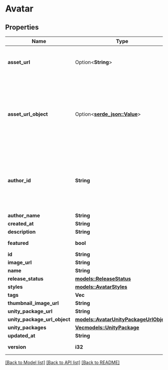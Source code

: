 # Avatar

## Properties

Name | Type | Description | Notes
------------ | ------------- | ------------- | -------------
**asset_url** | Option<**String**> | Not present from general serach `/avatars`, only on specific requests `/avatars/{avatarId}`. | [optional]
**asset_url_object** | Option<[**serde_json::Value**](.md)> | Not present from general serach `/avatars`, only on specific requests `/avatars/{avatarId}`. **Deprecation:** `Object` has unknown usage/fields, and is always empty. Use normal `Url` field instead. | [optional]
**author_id** | **String** | A users unique ID, usually in the form of `usr_c1644b5b-3ca4-45b4-97c6-a2a0de70d469`. Legacy players can have old IDs in the form of `8JoV9XEdpo`. The ID can never be changed. | 
**author_name** | **String** |  | 
**created_at** | **String** |  | 
**description** | **String** |  | 
**featured** | **bool** |  | [default to false]
**id** | **String** |  | 
**image_url** | **String** |  | 
**name** | **String** |  | 
**release_status** | [**models::ReleaseStatus**](ReleaseStatus.md) |  | 
**styles** | [**models::AvatarStyles**](Avatar_styles.md) |  | 
**tags** | **Vec<String>** |   | 
**thumbnail_image_url** | **String** |  | 
**unity_package_url** | **String** |  | 
**unity_package_url_object** | [**models::AvatarUnityPackageUrlObject**](Avatar_unityPackageUrlObject.md) |  | 
**unity_packages** | [**Vec<models::UnityPackage>**](UnityPackage.md) |  | 
**updated_at** | **String** |  | 
**version** | **i32** |  | [default to 0]

[[Back to Model list]](../README.md#documentation-for-models) [[Back to API list]](../README.md#documentation-for-api-endpoints) [[Back to README]](../README.md)


